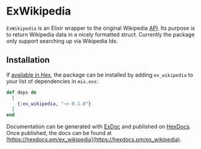 # ExWikipedia

`ExWikipedia` is an Elixir wrapper to the original Wikipedia [API](https://en.wikipedia.org/w/api.php). 
Its purpose is to return Wikipedia data in a nicely formatted struct. Currently the package only support 
searching up via Wikipedia Ids.

## Installation

If [available in Hex](https://hex.pm/docs/publish), the package can be installed
by adding `ex_wikipedia` to your list of dependencies in `mix.exs`:

```elixir
def deps do
  [
    {:ex_wikipedia, "~> 0.1.0"}
  ]
end
```

Documentation can be generated with [ExDoc](https://github.com/elixir-lang/ex_doc)
and published on [HexDocs](https://hexdocs.pm). Once published, the docs can
be found at [https://hexdocs.pm/ex_wikipedia](https://hexdocs.pm/ex_wikipedia).

